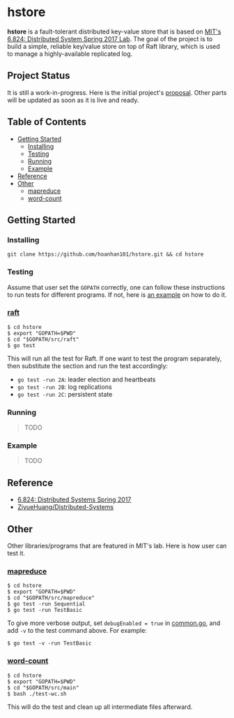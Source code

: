 # hstore

**hstore** is a fault-tolerant distributed key-value store that is based on
[MIT's 6.824: Distributed System Spring 2017 Lab](http://nil.csail.mit.edu/6.824/2017/).
The goal of the project is to build a simple, reliable key/value store on top
of Raft library, which is used to manage a highly-available replicated log.

## Project Status

It is still a work-in-progress. Here is the initial project's [proposal](PROPOSAL.md).
Other parts will be updated as soon as it is live and ready.

## Table of Contents
- [Getting Started](#getting-started)
  - [Installing](#installing)
  - [Testing](#testing)
  - [Running](#running)
  - [Example](#example)
- [Reference](#reference)
- [Other](#other)
  - [mapreduce](#mapreduce)
  - [word-count](#word-count)

## Getting Started

### Installing

```
git clone https://github.com/hoanhan101/hstore.git && cd hstore
```

### Testing

Assume that user set the `GOPATH` correctly, one can follow these instructions 
to run tests for different programs. If not, here is
[an example](https://github.com/hoanhan101/go-playground) on how to do it.

### [raft](src/raft)

```
$ cd hstore
$ export "GOPATH=$PWD" 
$ cd "$GOPATH/src/raft"
$ go test
```

This will run all the test for Raft. If one want to test the program
separately, then substitute the section and run the test accordingly:
- `go test -run 2A`: leader election and heartbeats
- `go test -run 2B`: log replications
- `go test -run 2C`: persistent state

### Running

> TODO

### Example

> TODO

## Reference

- [6.824: Distributed Systems Spring 2017](http://nil.csail.mit.edu/6.824/2017/)
- [ZiyueHuang/Distributed-Systems](https://github.com/ZiyueHuang/Distributed-Systems/blob/master/src/raft/raft.go)

## Other

Other libraries/programs that are featured in MIT's lab. Here is how user can
test it.

### [mapreduce](src/mapreduce)

```
$ cd hstore
$ export "GOPATH=$PWD" 
$ cd "$GOPATH/src/mapreduce"
$ go test -run Sequential
$ go test -run TestBasic
```

To give more verbose output, set `debugEnabled = true` in
[common.go](src/mapreduce/common.go), and add `-v` to the test command above. 
For example:

```
$ go test -v -run TestBasic
```

### [word-count](src/main/wc.go)

```
$ cd hstore
$ export "GOPATH=$PWD"
$ cd "$GOPATH/src/main"
$ bash ./test-wc.sh
```

This will do the test and clean up all intermediate files afterward.

